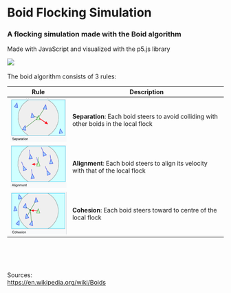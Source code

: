 # Boid Flocking Simulation

### A flocking simulation made with the Boid algorithm

Made with JavaScript and visualized with the p5.js library

<img src="assets/flocking-simulation.gif" width="600px">

The boid algorithm consists of 3 rules:

|Rule|Description|
|----|----|
|<img src="assets/separation.png" width="200px" align="left"> |**Separation**: Each boid steers to avoid colliding with other boids in the local flock|
|<img src="assets/alignment.png" width="200px"> |**Alignment**: Each boid steers to align its velocity with that of the local flock|
|<img src="assets/cohesion.png" width="200px"> |**Cohesion**: Each boid steers toward to centre of the local flock|

<br>
<br>
<br>

Sources: <br>
https://en.wikipedia.org/wiki/Boids
